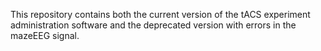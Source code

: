 This repository contains both the current version of the tACS experiment administration software and the deprecated version with errors in the mazeEEG signal.